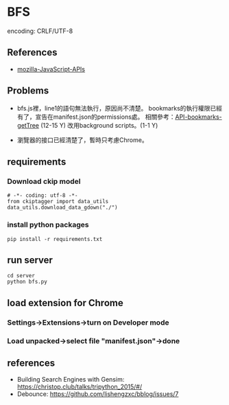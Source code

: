 # BFS

encoding: CRLF/UTF-8

## References
- [mozilla-JavaScript-APIs](https://developer.mozilla.org/en-US/docs/Mozilla/Add-ons/WebExtensions/API)

## Problems

- bfs.js裡，line1的語句無法執行，原因尚不清楚。
bookmarks的執行權限已經有了，宣告在manifest.json的permissions處。
相關參考：[API-bookmarks-getTree](https://developer.mozilla.org/en-US/docs/Mozilla/Add-ons/WebExtensions/API/bookmarks/getTree)
(12-15 Y) 改用background scripts。(1-1 Y)

- 瀏覽器的接口已經清楚了，暫時只考慮Chrome。

## requirements

### Download ckip model
```
# -*- coding: utf-8 -*-
from ckiptagger import data_utils
data_utils.download_data_gdown("./")
```

### install python packages
```
pip install -r requirements.txt
```

## run server
```
cd server
python bfs.py
```

## load extension for Chrome
### Settings->Extensions->turn on Developer mode
### Load unpacked->select file "manifest.json"->done

## references
* Building Search Engines with Gensim: https://christop.club/talks/tripython_2015/#/
* Debounce: https://github.com/lishengzxc/bblog/issues/7
